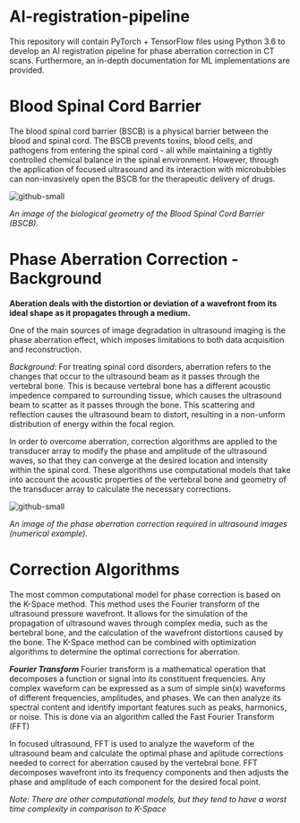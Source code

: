 # AI-registration-pipeline
This repository will contain PyTorch + TensorFlow files using Python 3.6 to develop an AI registration pipeline for phase aberration correction in CT scans. Furthermore, an in-depth documentation for ML implementations are provided.

# Blood Spinal Cord Barrier
The blood spinal cord barrier (BSCB) is a physical barrier between the blood and spinal cord. The BSCB prevents toxins, blood cells, and pathogens from entering the spinal cord - all while maintaining a tightly controlled chemical balance in the spinal environment. However, through the application of focused ultrasound and its interaction with microbubbles can non-invasively open the BSCB for the therapeutic delivery of drugs.

![github-small](https://user-images.githubusercontent.com/117220797/235368837-2b0dad80-95e6-48ff-90ef-b55c57c5d08b.png)

*An image of the biological geometry of the Blood Spinal Cord Barrier (BSCB).*

# Phase Aberration Correction - Background
**Aberation deals with the distortion or deviation of a wavefront from its ideal shape as it propagates through a medium.**

One of the main sources of image degradation in ultrasound imaging is the phase aberration effect, which imposes limitations to both data acquisition and reconstruction. 

*Background*: For treating spinal cord disorders, aberration refers to the changes that occur to the ultrasound beam as it passes through the vertebral bone. This is because vertebral bone has a different acoustic impedence compared to surrounding tissue, which causes the ultrasound beam to scatter as it passes through the bone. This scattering and reflection causes the ultrasound beam to distort, resulting in a non-unform distribution of energy within the focal region. 

In order to overcome aberration, correction algorithms are applied to the transducer array to modify the phase and amplitude of the ultrasound waves, so that they can converge at the desired location and intensity within the spinal cord. These algorithms use computational models that take into account the acoustic properties of the vertebral bone and geometry of the transducer array to calculate the necessary corrections.

![github-small](https://user-images.githubusercontent.com/117220797/235369264-52d2c0d0-a6f4-437c-b176-8ed7d9a7db51.png)

*An image of the phase aberration correction required in ultrasound images (numerical example).*

# Correction Algorithms
The most common computational model for phase correction is based on the K-Space method. This method uses the Fourier transform of the ultrasound pressure wavefront. It allows for the simulation of the propagation of ultrasound waves through complex media, such as the bertebral bone, and the calculation of the wavefront distortions caused by the bone. The K-Space method can be combined with optimization algorithms to determine the optimal corrections for aberration.

***Fourier Transform***
Fourier transform is a mathematical operation that decomposes a function or signal into its constituent frequencies. Any complex waveform can be expressed as a sum of simple sin(x) waveforms of different frequencies, amplitudes, and phases. We can then analyze its spectral content and identify important features such as peaks, harmonics, or noise. This is done via an algorithm called the Fast Fourier Transform (FFT) 

In focused ultrasound, FFT is used to analyze the waveform of the ultrasound beam and calculate the optimal phase and aplitude corrections needed to correct for aberration caused by the vertebral bone. FFT decomposes wavefront into its frequency components and then adjusts the phase and amplitude of each component for the desired focal point.

*Note: There are other computational models, but they tend to have a worst time complexity in comparison to K-Space*
